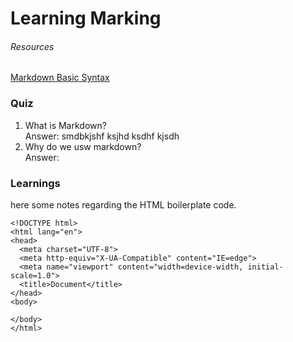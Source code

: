 # Learning Marking

###### Resources

[Markdown Basic Syntax](https://www.markdownguide.org/basic-syntax)

### Quiz

1. What is Markdown?  
   Answer: smdbkjshf ksjhd ksdhf kjsdh
2. Why do we usw markdown?  
   Answer:

### Learnings

here some notes regarding the HTML boilerplate code.

```
<!DOCTYPE html>
<html lang="en">
<head>
  <meta charset="UTF-8">
  <meta http-equiv="X-UA-Compatible" content="IE=edge">
  <meta name="viewport" content="width=device-width, initial-scale=1.0">
  <title>Document</title>
</head>
<body>

</body>
</html>
```
